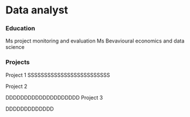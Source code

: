 # Data analyst 

### Education

Ms project monitoring and evaluation
Ms Bevavioural economics and data science

### Projects
Project 1
SSSSSSSSSSSSSSSSSSSSSSSSS

Project 2

DDDDDDDDDDDDDDDDDDDD
Project 3

DDDDDDDDDDDDD
